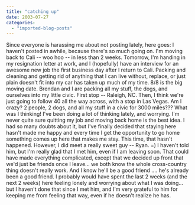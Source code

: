 ```yaml
---
title: "catching up"
date: 2003-07-27
categories: 
  - "imported-blog-posts"
---
```


Since everyone is harassing me about not posting lately, here goes: I haven't posted in awhile, because there's so much going on. I'm moving back to Cali -- woo hoo -- in less than 2 weeks. Tomorrow, I'm handing in my resignation letter at work, and I (hopefully) have an interview for an awesome new job the first business day after I return to Cali. Packing and cleaning and getting rid of anything that I can live without, replace, or just plain doesn't fit into my car has taken up much of my time. 8/8 is the big moving date. Brendan and I are packing all my stuff, the dogs, and ourselves into my little civic. First stop -- Raleigh, NC. Then, I think we're just going to follow 40 all the way across, with a stop in Las Vegas. Am I crazy? 2 people, 2 dogs, and all my stuff in a civic for 3000 miles??? What was I thinking! I've been doing a lot of thinking lately, and worrying. I'm never quite sure quitting my job and moving back home is the best idea. I had so many doubts about it, but I've finally decided that staying here hasn't made me happy and every time I get the opportunity to go home something comes up here that makes me stay. This time, that hasn't happened. However, I did meet a really sweet guy -- Ryan. =) I haven't told him, but I'm really glad that I met him, even if I am leaving soon. That could have made everything complicated, except that we decided up front that we'd just be friends once I leave... we both know the whole cross-country thing doesn't really work. And I know he'll be a good friend .... he's already been a good friend. I probably would have spent the last 2 weeks (and the next 2 weeks) here feeling lonely and worrying about what I was doing... but I haven't done that since I met him, and I'm very grateful to him for keeping me from feeling that way, even if he doesn't realize he has.
